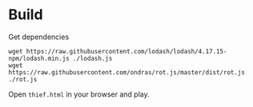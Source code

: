 # Build

Get dependencies
```
wget https://raw.githubusercontent.com/lodash/lodash/4.17.15-npm/lodash.min.js ./lodash.js
wget https://raw.githubusercontent.com/ondras/rot.js/master/dist/rot.js ./rot.js
```

Open `thief.html` in your browser and play.
